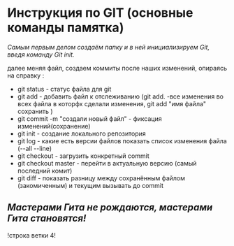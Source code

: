 # Инструкция по GIT (основные команды памятка)
  *Самым первым делом создаём папку и в ней инициализируем Git, введя команду Git init.*

далее меняя файл, создаем коммиты после наших изменений, опираясь на справку :

* git status -  статус файла для git
* git add - добавить файл к отслеживанию (git add. -все изменения во всех файла в которфх сделали изменения, git add "имя файла" сохранить )
* git commit -m "создали новый файл" - фиксация изменений(сохранение)
* git init - создание локального репозитория
* git log - какие есть версии файлов показать список изменения файла (--all --line)
* git checkout - загрузить конкретный commit 
* git checkout master - перейти в актуальную версию (самый последний комит)
* git diff - показать разницу между сохранённым файлом (закомиченным) и текущим вызывать до commit
## *Мастерами Гита не рождаются, мастерами Гита становятся!*








!строка ветки 4!